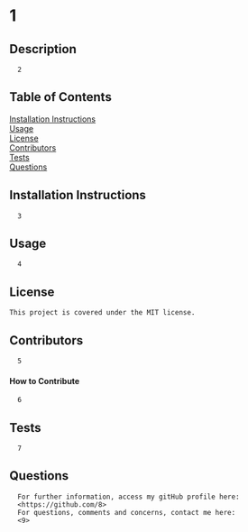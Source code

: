 
  # 1

  ## Description
  
      2

  ## Table of Contents
  [Installation Instructions](#installation-instructions)<br>
  [Usage](#usage)<br>
  [License](#license)<br>
  [Contributors](#contributors)<br>
  [Tests](#tests)<br>
  [Questions](#questions)<br>

  
  ## Installation Instructions
  
      3
  
  ## Usage
  
      4
  
  ## License
    This project is covered under the MIT license.

  ## Contributors
      5
  
  #### How to Contribute
      6

  ## Tests
      7

  ## Questions
      For further information, access my gitHub profile here:
      <https://github.com/8>
      For questions, comments and concerns, contact me here:
      <9>
  